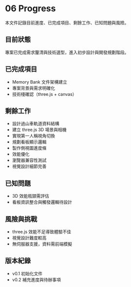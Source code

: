 # 06 Progress

本文件記錄目前進度、已完成項目、剩餘工作、已知問題與風險。

## 目前狀態
專案已完成需求釐清與技術選型，進入初步設計與開發規劃階段。

## 已完成項目
- Memory Bank 文件架構建立
- 專案背景與需求明確化
- 技術棧確認（three.js + canvas）

## 剩餘工作
- 設計過山車軌道資料結構
- 建立 three.js 3D 場景與相機
- 實現第一人稱視角切換
- 規劃看板顯示邏輯
- 製作側視圖進度條
- 效能優化
- 瀏覽器兼容性測試
- 視覺設計細節完善

## 已知問題
- 3D 效能瓶頸需評估
- 看板資訊整合與觸發邏輯待設計

## 風險與挑戰
- three.js 效能不足導致體驗不佳
- 視覺設計難度較高
- 無伺服器支援，資料需前端模擬

## 版本紀錄
- v0.1 初始化文件
- v0.2 補充進度與待辦事項
